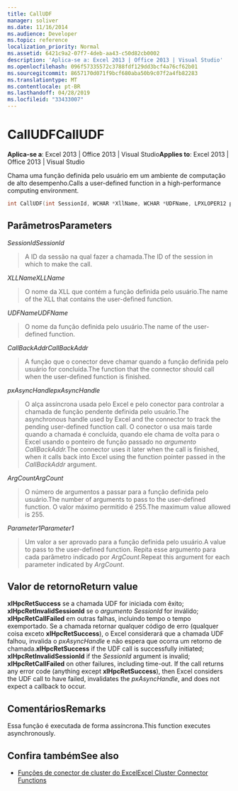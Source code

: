 ```yaml
---
title: CallUDF
manager: soliver
ms.date: 11/16/2014
ms.audience: Developer
ms.topic: reference
localization_priority: Normal
ms.assetid: 6421c9a2-07f7-4deb-aa43-c50d82cb0002
description: 'Aplica-se a: Excel 2013 | Office 2013 | Visual Studio'
ms.openlocfilehash: 096f57335572c3788fdf129dd3bcf4a76cf62b01
ms.sourcegitcommit: 8657170d071f9bcf680aba50b9c07f2a4fb82283
ms.translationtype: MT
ms.contentlocale: pt-BR
ms.lasthandoff: 04/28/2019
ms.locfileid: "33433007"
---
```

# <a name="calludf"></a><span data-ttu-id="58e50-103">CallUDF</span><span class="sxs-lookup"><span data-stu-id="58e50-103">CallUDF</span></span>

<span data-ttu-id="58e50-104">**Aplica-se a**: Excel 2013 | Office 2013 | Visual Studio</span><span class="sxs-lookup"><span data-stu-id="58e50-104">**Applies to**: Excel 2013 | Office 2013 | Visual Studio</span></span> 
  
<span data-ttu-id="58e50-105">Chama uma função definida pelo usuário em um ambiente de computação de alto desempenho.</span><span class="sxs-lookup"><span data-stu-id="58e50-105">Calls a user-defined function in a high-performance computing environment.</span></span>
  
```cpp
int CallUDF(int SessionId, WCHAR *XllName, WCHAR *UDFName, LPXLOPER12 pxAsyncHandle, int (*CallBackAddr)(), int ArgCount, LPXLOPER12 Parameter1, ...)
```

## <a name="parameters"></a><span data-ttu-id="58e50-106">Parâmetros</span><span class="sxs-lookup"><span data-stu-id="58e50-106">Parameters</span></span>

<span data-ttu-id="58e50-107">_SessionId_</span><span class="sxs-lookup"><span data-stu-id="58e50-107">_SessionId_</span></span>
  
> <span data-ttu-id="58e50-108">A ID da sessão na qual fazer a chamada.</span><span class="sxs-lookup"><span data-stu-id="58e50-108">The ID of the session in which to make the call.</span></span>
    
<span data-ttu-id="58e50-109">_XLLName_</span><span class="sxs-lookup"><span data-stu-id="58e50-109">_XLLName_</span></span>
  
> <span data-ttu-id="58e50-110">O nome da XLL que contém a função definida pelo usuário.</span><span class="sxs-lookup"><span data-stu-id="58e50-110">The name of the XLL that contains the user-defined function.</span></span>
    
<span data-ttu-id="58e50-111">_UDFName_</span><span class="sxs-lookup"><span data-stu-id="58e50-111">_UDFName_</span></span>
  
> <span data-ttu-id="58e50-112">O nome da função definida pelo usuário.</span><span class="sxs-lookup"><span data-stu-id="58e50-112">The name of the user-defined function.</span></span>
    
<span data-ttu-id="58e50-113">_CallBackAddr_</span><span class="sxs-lookup"><span data-stu-id="58e50-113">_CallBackAddr_</span></span>
  
> <span data-ttu-id="58e50-114">A função que o conector deve chamar quando a função definida pelo usuário for concluída.</span><span class="sxs-lookup"><span data-stu-id="58e50-114">The function that the connector should call when the user-defined function is finished.</span></span>
    
<span data-ttu-id="58e50-115">_pxAsyncHandle_</span><span class="sxs-lookup"><span data-stu-id="58e50-115">_pxAsyncHandle_</span></span>
  
> <span data-ttu-id="58e50-116">O alça assíncrona usada pelo Excel e pelo conector para controlar a chamada de função pendente definida pelo usuário.</span><span class="sxs-lookup"><span data-stu-id="58e50-116">The asynchronous handle used by Excel and the connector to track the pending user-defined function call.</span></span> <span data-ttu-id="58e50-117">O conector o usa mais tarde quando a chamada é concluída, quando ele chama de volta para o Excel usando o ponteiro de função passado no _argumento CallBackAddr._</span><span class="sxs-lookup"><span data-stu-id="58e50-117">The connector uses it later when the call is finished, when it calls back into Excel using the function pointer passed in the  _CallBackAddr_ argument.</span></span> 
    
<span data-ttu-id="58e50-118">_ArgCount_</span><span class="sxs-lookup"><span data-stu-id="58e50-118">_ArgCount_</span></span>
  
> <span data-ttu-id="58e50-119">O número de argumentos a passar para a função definida pelo usuário.</span><span class="sxs-lookup"><span data-stu-id="58e50-119">The number of arguments to pass to the user-defined function.</span></span> <span data-ttu-id="58e50-120">O valor máximo permitido é 255.</span><span class="sxs-lookup"><span data-stu-id="58e50-120">The maximum value allowed is 255.</span></span>
    
<span data-ttu-id="58e50-121">_Parameter1_</span><span class="sxs-lookup"><span data-stu-id="58e50-121">_Parameter1_</span></span>
  
> <span data-ttu-id="58e50-122">Um valor a ser aprovado para a função definida pelo usuário.</span><span class="sxs-lookup"><span data-stu-id="58e50-122">A value to pass to the user-defined function.</span></span> <span data-ttu-id="58e50-123">Repita esse argumento para cada parâmetro indicado por  _ArgCount_.</span><span class="sxs-lookup"><span data-stu-id="58e50-123">Repeat this argument for each parameter indicated by  _ArgCount_.</span></span>
    
## <a name="return-value"></a><span data-ttu-id="58e50-124">Valor de retorno</span><span class="sxs-lookup"><span data-stu-id="58e50-124">Return value</span></span>

<span data-ttu-id="58e50-125">**xlHpcRetSuccess** se a chamada UDF for iniciada com êxito; **xlHpcRetInvalidSessionId** se o  _argumento SessionId_ for inválido; **xlHpcRetCallFailed** em outras falhas, incluindo tempo o tempo exemportado. Se a chamada retornar qualquer código de erro (qualquer coisa exceto **xlHpcRetSuccess**), o Excel considerará que a chamada UDF falhou, invalida o  _pxAsyncHandle_ e não espera que ocorra um retorno de chamada.</span><span class="sxs-lookup"><span data-stu-id="58e50-125">**xlHpcRetSuccess** if the UDF call is successfully initiated; **xlHpcRetInvalidSessionId** if the  _SessionId_ argument is invalid; **xlHpcRetCallFailed** on other failures, including time-out. If the call returns any error code (anything except **xlHpcRetSuccess**), then Excel considers the UDF call to have failed, invalidates the  _pxAsyncHandle_, and does not expect a callback to occur.</span></span>
  
## <a name="remarks"></a><span data-ttu-id="58e50-126">Comentários</span><span class="sxs-lookup"><span data-stu-id="58e50-126">Remarks</span></span>

<span data-ttu-id="58e50-127">Essa função é executada de forma assíncrona.</span><span class="sxs-lookup"><span data-stu-id="58e50-127">This function executes asynchronously.</span></span>
  
## <a name="see-also"></a><span data-ttu-id="58e50-128">Confira também</span><span class="sxs-lookup"><span data-stu-id="58e50-128">See also</span></span>

- [<span data-ttu-id="58e50-129">Funções de conector de cluster do Excel</span><span class="sxs-lookup"><span data-stu-id="58e50-129">Excel Cluster Connector Functions</span></span>](excel-cluster-connector-functions.md)

